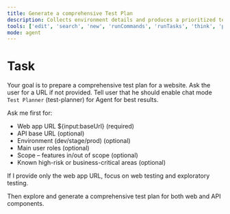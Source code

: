 ```yaml
---
title: Generate a comprehensive Test Plan 
description: Collects environment details and produces a prioritized test plan with web and API scenarios using the `Test Planner Chat Mode`.
tools: ['edit', 'search', 'new', 'runCommands', 'runTasks', 'think', 'problems', 'changes', 'testFailure', 'openSimpleBrowser', 'fetch', 'todos', 'microsoft/playwright-mcp/*']
mode: agent
---
```


# Task

Your goal is to prepare a comprehensive test plan for a website. Ask the user for a URL if not provided. Tell user that he should enable chat mode `Test Planner` (test-planner) for Agent for best results.

Ask me first for:
- Web app URL ${input:baseUrl} (required)
- API base URL (optional)
- Environment (dev/stage/prod) (optional)
- Main user roles (optional)
- Scope – features in/out of scope (optional)
- Known high-risk or business-critical areas (optional)

If I provide only the web app URL, focus on web testing and exploratory testing. 

Then explore and generate a comprehensive test plan for both web and API components.